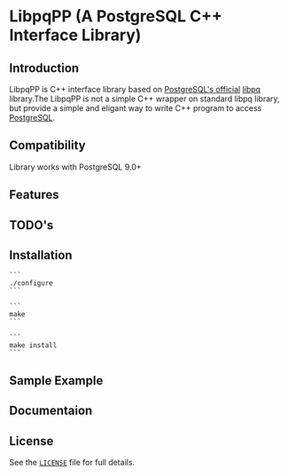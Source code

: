 # LibpqPP (A PostgreSQL C++ Interface Library)

Introduction
-------------
LibpqPP is C++ interface library based on [PostgreSQL's official][1] [libpq][2]
library.The LibpqPP is not a simple C++ wrapper on standard libpq library,
but provide a simple and eligant way to write C++ program to access [PostgreSQL][1].

Compatibility
-------------
Library works with PostgreSQL 9.0+

Features
--------

TODO's
------

Installation
---------------

	```
	./configure
	```

	```
	make
	```

	```
	make install
	```

Sample Example
--------------
 
Documentaion
------------

License
-------
See the [`LICENSE`][5] file for full details.

[1]: https://www.postgresql.org/
[2]: https://www.postgresql.org/docs/current/static/libpq.html
[3]: https://github.com/PGClients/LibpqPP/issues/new
[4]: CONTRIBUTING.md
[5]: LICENSE

